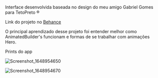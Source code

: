 Interface desenvolvida baseada no design do meu amigo Gabriel Gomes para TetoPreto ®️

Link do projeto no <a href="https://www.behance.net/gallery/139535651/Design-de-Interface-TetoPreto?tracking_source=search_projects%7Ctetopreto">Behance<a/>

O principal aprendizado desse projeto foi entender melhor como AnimatedBuilder's funcionam e formas de se trabalhar com animações Hero.

Prints do app

![Screenshot_1648954650](https://user-images.githubusercontent.com/65188332/161409544-563d72c4-c637-4e48-997b-25460c6eb03a.png)

![Screenshot_1648954670](https://user-images.githubusercontent.com/65188332/161409571-eb8bcbd6-b511-4cd5-8c6c-2e623f747acf.png)
